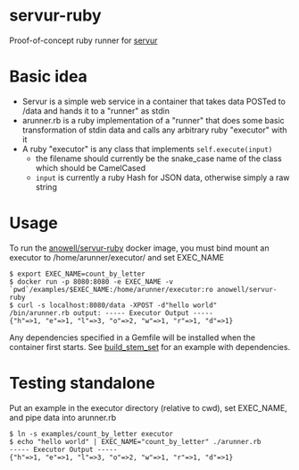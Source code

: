 # servur-ruby
Proof-of-concept ruby runner for [servur](https://github.com/anowell/servur)

# Basic idea

- Servur is a simple web service in a container that takes data POSTed to /data and hands it to a "runner" as stdin
- arunner.rb is a ruby implementation of a "runner" that does some basic transformation of stdin data and calls any arbitrary ruby "executor" with it
- A ruby "executor" is any class that implements `self.execute(input)`
  - the filename should currently be the snake_case name of the class which should be CamelCased
  - `input` is currently a ruby Hash for JSON data, otherwise simply a raw string

# Usage

To run the [anowell/servur-ruby](https://registry.hub.docker.com/u/anowell/servur-ruby/) docker image, you must bind mount an executor to /home/arunner/executor/ and set EXEC_NAME

    $ export EXEC_NAME=count_by_letter
    $ docker run -p 8080:8080 -e EXEC_NAME -v `pwd`/examples/$EXEC_NAME:/home/arunner/executor:ro anowell/servur-ruby
    $ curl -s localhost:8080/data -XPOST -d"hello world"
    /bin/arunner.rb output: ----- Executor Output -----
    {"h"=>1, "e"=>1, "l"=>3, "o"=>2, "w"=>1, "r"=>1, "d"=>1}

Any dependencies specified in a Gemfile will be installed when the container first starts. See [build_stem_set](examples/build_stem_set) for an example with dependencies.

# Testing standalone

Put an example in the executor directory (relative to cwd), set EXEC_NAME, and pipe data into arunner.rb

    $ ln -s examples/count_by_letter executor
    $ echo "hello world" | EXEC_NAME="count_by_letter" ./arunner.rb
    ----- Executor Output -----
    {"h"=>1, "e"=>1, "l"=>3, "o"=>2, "w"=>1, "r"=>1, "d"=>1}
